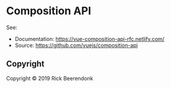 # Composition API

See:
* Documentation: https://vue-composition-api-rfc.netlify.com/
* Source: https://github.com/vuejs/composition-api

## Copyright

Copyright © 2019 Rick Beerendonk

